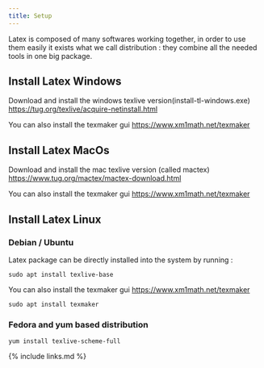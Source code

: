 ```yaml
---
title: Setup
---
```


Latex is composed of many softwares working together, in order to use them easily it exists what we call distribution : they combine all the needed tools in one big package.

## Install Latex Windows

Download and install the windows texlive version(install-tl-windows.exe) <https://tug.org/texlive/acquire-netinstall.html>

You can also install the texmaker gui <https://www.xm1math.net/texmaker>
## Install Latex MacOs

Download and install the mac texlive version (called mactex) <https://www.tug.org/mactex/mactex-download.html>

You can also install the texmaker gui <https://www.xm1math.net/texmaker>

## Install Latex Linux

### Debian / Ubuntu

Latex package can be directly installed into the system by running :

```sudo apt install texlive-base```

You can also install the texmaker gui <https://www.xm1math.net/texmaker>

```sudo apt install texmaker```

### Fedora and yum based distribution

```yum install texlive-scheme-full```


{% include links.md %}
